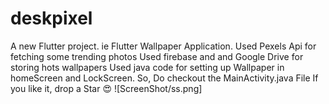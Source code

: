 # deskpixel

A new Flutter project. ie Flutter Wallpaper Application.
Used Pexels Api for fetching some trending photos
Used firebase and and Google Drive for storing hots wallpapers
Used java code for setting up Wallpaper in homeScreen and LockScreen. So, Do checkout the MainActivity.java File
If you like it, drop a Star 😍
![ScreenShot/ss.png]

